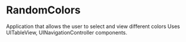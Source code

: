 # RandomColors
Application that allows the user to select and view different colors
Uses UITableView, UINavigationController components.
